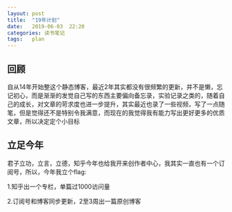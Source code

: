 ```yaml
---
layout: post
title:  "19年计划"
date:   2019-06-03  22:20
categories: 读书笔记
tags:   plan
---
```

<style>
.finish{
    font-weight:bold;
    color:red;
    }
</style>

## 回顾

自从14年开始整这个静态博客，最近2年其实都没有很频繁的更新，并不是懒，忘记初心，而是渐渐的发觉自己写的东西主要偏向备忘录，实验记录之类的，随着自己的成长，对文章的苛求度也进一步提升，其实最近也录了一些视频，写了一点随笔，但是觉得还不是特别令我满意，而现在的我觉得我有能力写出更好更多的优质文章，所以决定定个小目标

## 立足今年

君子立功，立言，立德，知乎今年也给我开来创作者中心，我其实一直也有一个订阅号，所以，今年我立个flag: 

1.知乎出一个专栏，单篇过1000访问量

2.订阅号和博客同步更新，2至3周出一篇原创博客

